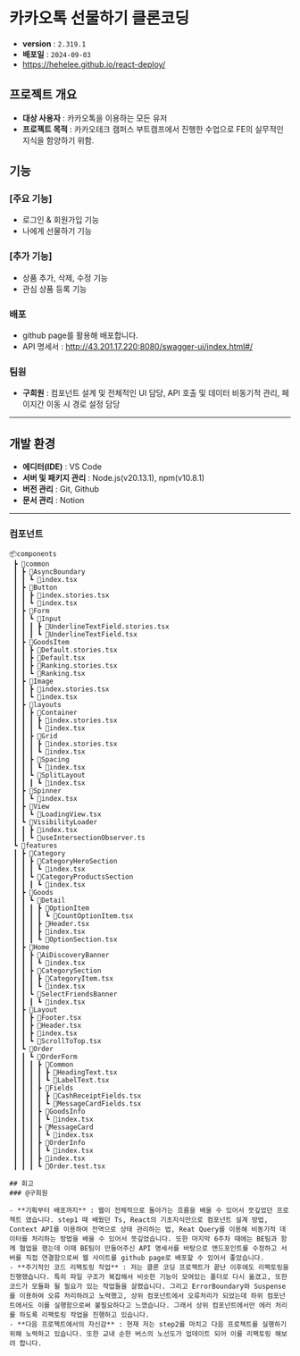 # 카카오톡 선물하기 클론코딩

- **version** : `2.319.1`
- **배포일** : `2024-09-03`
- https://hehelee.github.io/react-deploy/

 ## 프로젝트 개요
 - **대상 사용자** : 카카오톡을 이용하는 모든 유저
 - **프로젝트 목적** : 카카오테크 캠퍼스 부트캠프에서 진행한 수업으로 FE의 실무적인 지식을 함양하기 위함.

## 기능

### [주요 기능]
- 로그인 & 회원가입 기능
- 나에게 선물하기 기능

### [추가 기능]
- 상품 추가, 삭제, 수정 기능
- 관심 상품 등록 기능

### 배포
- github page를 활용해 배포합니다.
- API 명세서 : http://43.201.17.220:8080/swagger-ui/index.html#/

### 팀원
- **구희원** : 컴포넌트 설계 및 전체적인 UI 담당, API 호출 및 데이터 비동기적 관리, 페이지간 이동 시 경로 설정 담당

---

## 개발 환경
- **에디터(IDE)** : VS Code
- **서버 및 패키지 관리** : Node.js(v20.13.1), npm(v10.8.1)
- **버전 관리** : Git, Github
- **문서 관리** : Notion

---

### 컴포넌트
```
📦components
 ┣ 📂common
 ┃ ┣ 📂AsyncBoundary
 ┃ ┃ ┗ 📜index.tsx
 ┃ ┣ 📂Button
 ┃ ┃ ┣ 📜index.stories.tsx
 ┃ ┃ ┗ 📜index.tsx
 ┃ ┣ 📂Form
 ┃ ┃ ┗ 📂Input
 ┃ ┃ ┃ ┣ 📜UnderlineTextField.stories.tsx
 ┃ ┃ ┃ ┗ 📜UnderlineTextField.tsx
 ┃ ┣ 📂GoodsItem
 ┃ ┃ ┣ 📜Default.stories.tsx
 ┃ ┃ ┣ 📜Default.tsx
 ┃ ┃ ┣ 📜Ranking.stories.tsx
 ┃ ┃ ┗ 📜Ranking.tsx
 ┃ ┣ 📂Image
 ┃ ┃ ┣ 📜index.stories.tsx
 ┃ ┃ ┗ 📜index.tsx
 ┃ ┣ 📂layouts
 ┃ ┃ ┣ 📂Container
 ┃ ┃ ┃ ┣ 📜index.stories.tsx
 ┃ ┃ ┃ ┗ 📜index.tsx
 ┃ ┃ ┣ 📂Grid
 ┃ ┃ ┃ ┣ 📜index.stories.tsx
 ┃ ┃ ┃ ┗ 📜index.tsx
 ┃ ┃ ┣ 📂Spacing
 ┃ ┃ ┃ ┗ 📜index.tsx
 ┃ ┃ ┗ 📂SplitLayout
 ┃ ┃ ┃ ┗ 📜index.tsx
 ┃ ┣ 📂Spinner
 ┃ ┃ ┗ 📜index.tsx
 ┃ ┣ 📂View
 ┃ ┃ ┗ 📜LoadingView.tsx
 ┃ ┗ 📂VisibilityLoader
 ┃ ┃ ┣ 📜index.tsx
 ┃ ┃ ┗ 📜useIntersectionObserver.ts
 ┗ 📂features
 ┃ ┣ 📂Category
 ┃ ┃ ┣ 📂CategoryHeroSection
 ┃ ┃ ┃ ┗ 📜index.tsx
 ┃ ┃ ┗ 📂CategoryProductsSection
 ┃ ┃ ┃ ┗ 📜index.tsx
 ┃ ┣ 📂Goods
 ┃ ┃ ┗ 📂Detail
 ┃ ┃ ┃ ┣ 📂OptionItem
 ┃ ┃ ┃ ┃ ┗ 📜CountOptionItem.tsx
 ┃ ┃ ┃ ┣ 📜Header.tsx
 ┃ ┃ ┃ ┣ 📜index.tsx
 ┃ ┃ ┃ ┗ 📜OptionSection.tsx
 ┃ ┣ 📂Home
 ┃ ┃ ┣ 📂AiDiscoveryBanner
 ┃ ┃ ┃ ┗ 📜index.tsx
 ┃ ┃ ┣ 📂CategorySection
 ┃ ┃ ┃ ┣ 📜CategoryItem.tsx
 ┃ ┃ ┃ ┗ 📜index.tsx
 ┃ ┃ ┗ 📂SelectFriendsBanner
 ┃ ┃ ┃ ┗ 📜index.tsx
 ┃ ┣ 📂Layout
 ┃ ┃ ┣ 📜Footer.tsx
 ┃ ┃ ┣ 📜Header.tsx
 ┃ ┃ ┣ 📜index.tsx
 ┃ ┃ ┗ 📜ScrollToTop.tsx
 ┃ ┗ 📂Order
 ┃ ┃ ┗ 📂OrderForm
 ┃ ┃ ┃ ┣ 📂Common
 ┃ ┃ ┃ ┃ ┣ 📜HeadingText.tsx
 ┃ ┃ ┃ ┃ ┗ 📜LabelText.tsx
 ┃ ┃ ┃ ┣ 📂Fields
 ┃ ┃ ┃ ┃ ┣ 📜CashReceiptFields.tsx
 ┃ ┃ ┃ ┃ ┗ 📜MessageCardFields.tsx
 ┃ ┃ ┃ ┣ 📂GoodsInfo
 ┃ ┃ ┃ ┃ ┗ 📜index.tsx
 ┃ ┃ ┃ ┣ 📂MessageCard
 ┃ ┃ ┃ ┃ ┗ 📜index.tsx
 ┃ ┃ ┃ ┣ 📂OrderInfo
 ┃ ┃ ┃ ┃ ┗ 📜index.tsx
 ┃ ┃ ┃ ┣ 📜index.tsx
 ┃ ┃ ┃ ┗ 📜Order.test.tsx

## 회고
### @구희원

- **기획부터 배포까지** : 웹이 전체적으로 돌아가는 흐름을 배울 수 있어서 뜻깊었던 프로젝트 였습니다. step1 때 배웠던 Ts, React의 기초지식만으로 컴포넌트 설계 방법, Context API를 이용하여 전역으로 상태 관리하는 법, Reat Query를 이용해 비동기적 데이터를 처리하는 방법을 배울 수 있어서 뜻깊었습니다. 또한 마지막 6주차 때에는 BE팀과 함께 협업을 했는데 이때 BE팀이 만들어주신 API 명세서를 바탕으로 앤드포인트를 수정하고 서버를 직접 연결함으로써 웹 사이트를 github page로 배포할 수 있어서 좋았습니다.
- **주기적인 코드 리팩토링 작업** : 저는 클론 코딩 프로젝트가 끝난 이후에도 리팩토링을 진행했습니다. 특히 파일 구조가 복잡해서 비슷한 기능이 모여있는 폴더로 다시 옮겼고, 또한 코드가 모듈화 될 필요가 있는 작업들을 살폈습니다. 그리고 ErrorBoundary와 Suspense를 이용하여 오류 처리하려고 노력했고, 상위 컴포넌트에서 오류처리가 되었는데 하위 컴포넌트에서도 이를 실행함으로써 불필요하다고 느꼈습니다. 그래서 상위 컴포넌트에서만 에러 처리를 하도록 리팩토링 작업을 진행하고 있습니다.
- **다음 프로젝트에서의 자신감** : 현재 저는 step2를 마치고 다음 프로젝트를 실행하기 위해 노력하고 있습니다. 또한 교내 순한 버스의 노선도가 업데이트 되어 이를 리팩토링 해보려 합니다. 


 

  

  

